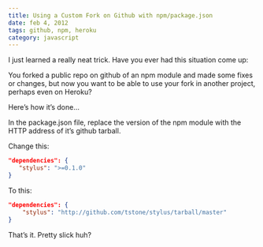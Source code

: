 ```yaml
---
title: Using a Custom Fork on Github with npm/package.json
date: feb 4, 2012
tags: github, npm, heroku
category: javascript
---
```


I just learned a really neat trick.  Have you ever had this situation come up:

You forked a public repo on github of an npm module and made some fixes or changes, but now you want to be able to use your fork in another project, perhaps even on Heroku?

Here’s how it’s done…

In the package.json file, replace the version of the npm module with the HTTP address of it’s github tarball.

Change this:

```json
"dependencies": {
   "stylus": ">=0.1.0"
}
```

To this:

```json
"dependencies": {
    "stylus": "http://github.com/tstone/stylus/tarball/master"
}
```

That’s it.  Pretty slick huh?
